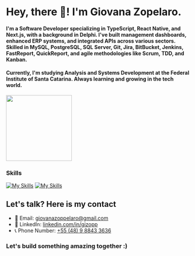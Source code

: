 # Hey, there 👋! I'm Giovana Zopelaro.

#### I'm a Software Developer specializing in TypeScript, React Native, and Next.js, with a background in Delphi. I've built management dashboards, enhanced ERP systems, and integrated APIs across various sectors. Skilled in MySQL, PostgreSQL, SQL Server, Git, Jira, BitBucket, Jenkins, FastReport, QuickReport, and agile methodologies like Scrum, TDD, and Kanban.

#### Currently, I'm studying Analysis and Systems Development at the Federal Institute of Santa Catarina. Always learning and growing in the tech world.



<div>
<img height="180px" src="https://github-readme-streak-stats.herokuapp.com/?user=gizopp&theme=dark"/></br>
</div>


### Skills

[![My Skills](https://skillicons.dev/icons?i=html,css,js,ts,react,nextjs,nodejs,express,postgres,mysql)](https://skillicons.dev)
[![My Skills](https://skillicons.dev/icons?i=figma,git,github,jenkins,mongodb,materialui,npm,postman,prisma,yarn)](https://skillicons.dev)


## Let's talk? Here is my contact
- 📧 Email: <a href="mailto:giovanazoppelaro@gmail.com?">giovanazoppelaro@gmail.com<a/>
- 🔗 LinkedIn: <a href="https://www.linkedin.com/in/gizopp">linkedin.com/in/gizopp<a/>
- 📞 Phone Number: <a href="https://api.whatsapp.com/send/?phone=5548988433636&text&type=phone_number&app_absent=0">+55 (48) 9 8843 3636<a/>

### Let's build something amazing together :)
